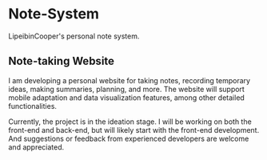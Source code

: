 # Note-System
LipeibinCooper's personal note system.

## Note-taking Website
I am developing a personal website for taking notes, recording temporary ideas, making summaries, planning, and more. The website will support mobile adaptation and data visualization features, among other detailed functionalities.

Currently, the project is in the ideation stage. I will be working on both the front-end and back-end, but will likely start with the front-end development. And suggestions or feedback from experienced developers are welcome and appreciated.
